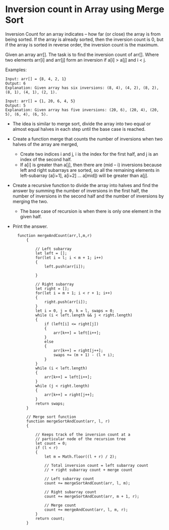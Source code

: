 # Inversion count in Array using Merge Sort

Inversion Count for an array indicates – how far (or close) the array is from being sorted. If the array is already sorted, then the inversion count is 0, but if the array is sorted in reverse order, the inversion count is the maximum.

Given an array arr[]. The task is to find the inversion count of arr[]. Where two elements arr[i] and arr[j] form an inversion if a[i] > a[j] and i < j.

Examples:

    Input: arr[] = {8, 4, 2, 1}
    Output: 6
    Explanation: Given array has six inversions: (8, 4), (4, 2), (8, 2), (8, 1), (4, 1), (2, 1).

    Input: arr[] = {1, 20, 6, 4, 5}
    Output: 5
    Explanation: Given array has five inversions: (20, 6), (20, 4), (20, 5), (6, 4), (6, 5).

- The idea is similar to merge sort, divide the array into two equal or almost equal halves in each step until the base case is reached.
- Create a function merge that counts the number of inversions when two halves of the array are merged,
  - Create two indices i and j, i is the index for the first half, and j is an index of the second half.
  - If a[i] is greater than a[j], then there are (mid – i) inversions because left and right subarrays are sorted, so all the remaining elements in left-subarray (a[i+1], a[i+2] … a[mid]) will be greater than a[j].
- Create a recursive function to divide the array into halves and find the answer by summing the number of inversions in the first half, the number of inversions in the second half and the number of inversions by merging the two.
  - The base case of recursion is when there is only one element in the given half.
- Print the answer.

        function mergeAndCount(arr,l,m,r)
            {

                // Left subarray
                let left = [];
                for(let i = l; i < m + 1; i++)
                {
                    left.push(arr[i]);

                }

                // Right subarray
                let right = [];
                for(let i = m + 1; i < r + 1; i++)
                {
                    right.push(arr[i]);
                }
                let i = 0, j = 0, k = l, swaps = 0;
                while (i < left.length && j < right.length)
                {
                    if (left[i] <= right[j])
                    {
                        arr[k++] = left[i++];
                    }
                    else
                    {
                        arr[k++] = right[j++];
                        swaps += (m + 1) - (l + i);
                    }
                }
                while (i < left.length)
                {
                    arr[k++] = left[i++];
                }
                while (j < right.length)
                {
                    arr[k++] = right[j++];
                }
                return swaps;
            }

            // Merge sort function
            function mergeSortAndCount(arr, l, r)
            {

                // Keeps track of the inversion count at a
                // particular node of the recursion tree
                let count = 0;
                if (l < r)
                {
                    let m = Math.floor((l + r) / 2);

                    // Total inversion count = left subarray count
                    // + right subarray count + merge count

                    // Left subarray count
                    count += mergeSortAndCount(arr, l, m);

                    // Right subarray count
                    count += mergeSortAndCount(arr, m + 1, r);

                    // Merge count
                    count += mergeAndCount(arr, l, m, r);
                }
                return count;
            }

